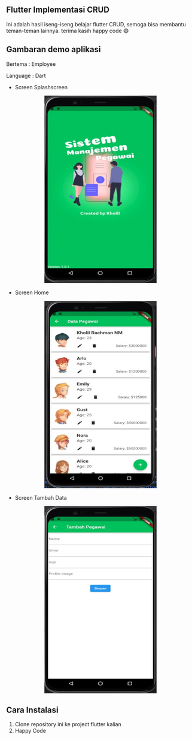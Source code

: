 ## Flutter Implementasi CRUD
Ini adalah hasil iseng-iseng belajar flutter CRUD, semoga bisa membantu teman-teman lainnya. terima kasih happy code :smile:

## Gambaran demo aplikasi
<p>Bertema : Employee</p>
<p>Language : Dart</p>

* Screen Splashscreen

<p align="center"><img src="/screenshot/1.jpg" width="300px" height="500"></p>

* Screen Home

<p align="center"><img src="/screenshot/2.jpg" width="300px" height="500"></p>

* Screen Tambah Data

<p align="center"><img src="/screenshot/3.jpg" width="300px" height="500"></p>

## Cara Instalasi
1. Clone repository ini ke project flutter kalian
2. Happy Code

